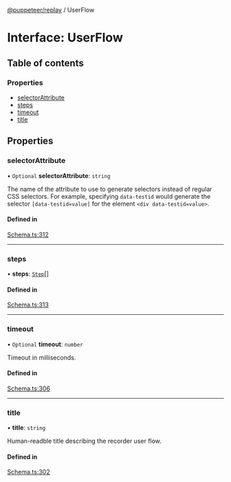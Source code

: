 [@puppeteer/replay](../README.md) / UserFlow

# Interface: UserFlow

## Table of contents

### Properties

- [selectorAttribute](UserFlow.md#selectorattribute)
- [steps](UserFlow.md#steps)
- [timeout](UserFlow.md#timeout)
- [title](UserFlow.md#title)

## Properties

### selectorAttribute

• `Optional` **selectorAttribute**: `string`

The name of the attribute to use to generate selectors instead of regular
CSS selectors. For example, specifying `data-testid` would generate the
selector `[data-testid=value]` for the element `<div data-testid=value>`.

#### Defined in

[Schema.ts:312](https://github.com/puppeteer/replay/blob/main/src/Schema.ts#L312)

---

### steps

• **steps**: [`Step`](../modules/Schema.md#step)[]

#### Defined in

[Schema.ts:313](https://github.com/puppeteer/replay/blob/main/src/Schema.ts#L313)

---

### timeout

• `Optional` **timeout**: `number`

Timeout in milliseconds.

#### Defined in

[Schema.ts:306](https://github.com/puppeteer/replay/blob/main/src/Schema.ts#L306)

---

### title

• **title**: `string`

Human-readble title describing the recorder user flow.

#### Defined in

[Schema.ts:302](https://github.com/puppeteer/replay/blob/main/src/Schema.ts#L302)
